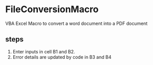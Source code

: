 # FileConversionMacro

VBA Excel Macro to convert a word document into a PDF document

## steps

1. Enter inputs in cell B1 and B2.
2. Error details are updated by code in B3 and B4
